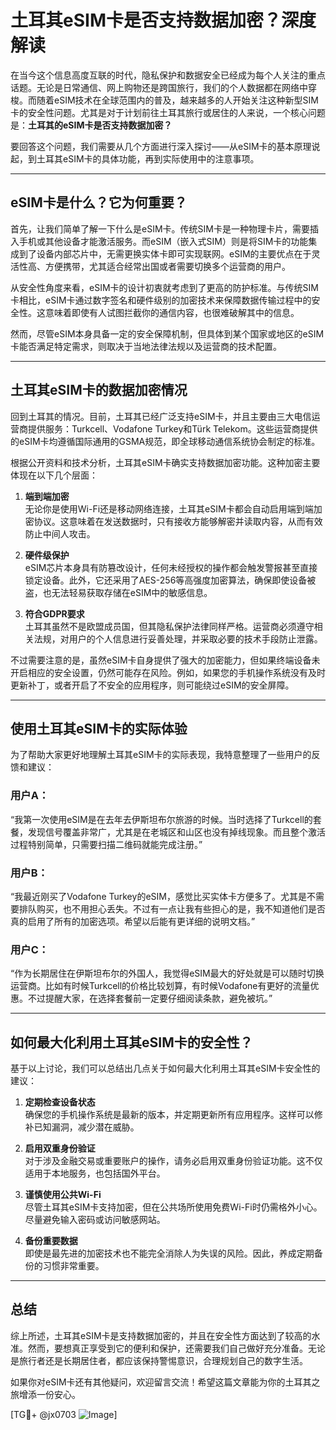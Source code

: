 # 土耳其eSIM卡是否支持数据加密？深度解读

在当今这个信息高度互联的时代，隐私保护和数据安全已经成为每个人关注的重点话题。无论是日常通信、网上购物还是跨国旅行，我们的个人数据都在网络中穿梭。而随着eSIM技术在全球范围内的普及，越来越多的人开始关注这种新型SIM卡的安全性问题。尤其是对于计划前往土耳其旅行或居住的人来说，一个核心问题是：**土耳其的eSIM卡是否支持数据加密？**

要回答这个问题，我们需要从几个方面进行深入探讨——从eSIM卡的基本原理说起，到土耳其eSIM卡的具体功能，再到实际使用中的注意事项。

---

## eSIM卡是什么？它为何重要？

首先，让我们简单了解一下什么是eSIM卡。传统SIM卡是一种物理卡片，需要插入手机或其他设备才能激活服务。而eSIM（嵌入式SIM）则是将SIM卡的功能集成到了设备内部芯片中，无需更换实体卡即可实现联网。eSIM的主要优点在于灵活性高、方便携带，尤其适合经常出国或者需要切换多个运营商的用户。

从安全性角度来看，eSIM卡的设计初衷就考虑到了更高的防护标准。与传统SIM卡相比，eSIM卡通过数字签名和硬件级别的加密技术来保障数据传输过程中的安全性。这意味着即使有人试图拦截你的通信内容，也很难破解其中的信息。

然而，尽管eSIM本身具备一定的安全保障机制，但具体到某个国家或地区的eSIM卡能否满足特定需求，则取决于当地法律法规以及运营商的技术配置。

---

## 土耳其eSIM卡的数据加密情况

回到土耳其的情况。目前，土耳其已经广泛支持eSIM卡，并且主要由三大电信运营商提供服务：Turkcell、Vodafone Turkey和Türk Telekom。这些运营商提供的eSIM卡均遵循国际通用的GSMA规范，即全球移动通信系统协会制定的标准。

根据公开资料和技术分析，土耳其eSIM卡确实支持数据加密功能。这种加密主要体现在以下几个层面：

1. **端到端加密**  
   无论你是使用Wi-Fi还是移动网络连接，土耳其eSIM卡都会自动启用端到端加密协议。这意味着在发送数据时，只有接收方能够解密并读取内容，从而有效防止中间人攻击。

2. **硬件级保护**  
   eSIM芯片本身具有防篡改设计，任何未经授权的操作都会触发警报甚至直接锁定设备。此外，它还采用了AES-256等高强度加密算法，确保即使设备被盗，也无法轻易获取存储在eSIM中的敏感信息。

3. **符合GDPR要求**  
   土耳其虽然不是欧盟成员国，但其隐私保护法律同样严格。运营商必须遵守相关法规，对用户的个人信息进行妥善处理，并采取必要的技术手段防止泄露。

不过需要注意的是，虽然eSIM卡自身提供了强大的加密能力，但如果终端设备未开启相应的安全设置，仍然可能存在风险。例如，如果您的手机操作系统没有及时更新补丁，或者开启了不安全的应用程序，则可能绕过eSIM的安全屏障。

---

## 使用土耳其eSIM卡的实际体验

为了帮助大家更好地理解土耳其eSIM卡的实际表现，我特意整理了一些用户的反馈和建议：

### 用户A：
“我第一次使用eSIM是在去年去伊斯坦布尔旅游的时候。当时选择了Turkcell的套餐，发现信号覆盖非常广，尤其是在老城区和山区也没有掉线现象。而且整个激活过程特别简单，只需要扫描二维码就能完成注册。”

### 用户B：
“我最近刚买了Vodafone Turkey的eSIM，感觉比买实体卡方便多了。尤其是不需要排队购买，也不用担心丢失。不过有一点让我有些担心的是，我不知道他们是否真的启用了所有的加密选项。希望以后能有更详细的说明文档。”

### 用户C：
“作为长期居住在伊斯坦布尔的外国人，我觉得eSIM最大的好处就是可以随时切换运营商。比如有时候Turkcell的价格比较划算，有时候Vodafone有更好的流量优惠。不过提醒大家，在选择套餐前一定要仔细阅读条款，避免被坑。”

---

## 如何最大化利用土耳其eSIM卡的安全性？

基于以上讨论，我们可以总结出几点关于如何最大化利用土耳其eSIM卡安全性的建议：

1. **定期检查设备状态**  
   确保您的手机操作系统是最新的版本，并定期更新所有应用程序。这样可以修补已知漏洞，减少潜在威胁。

2. **启用双重身份验证**  
   对于涉及金融交易或重要账户的操作，请务必启用双重身份验证功能。这不仅适用于本地服务，也包括国外平台。

3. **谨慎使用公共Wi-Fi**  
   尽管土耳其eSIM卡支持加密，但在公共场所使用免费Wi-Fi时仍需格外小心。尽量避免输入密码或访问敏感网站。

4. **备份重要数据**  
   即使是最先进的加密技术也不能完全消除人为失误的风险。因此，养成定期备份的习惯非常重要。

---

## 总结

综上所述，土耳其eSIM卡是支持数据加密的，并且在安全性方面达到了较高的水准。然而，要想真正享受到它的便利和保护，还需要我们自己做好充分准备。无论是旅行者还是长期居住者，都应该保持警惕意识，合理规划自己的数字生活。

如果你对eSIM卡还有其他疑问，欢迎留言交流！希望这篇文章能为你的土耳其之旅增添一份安心。

[TG💪+ @jx0703 ![Image](https://github.com/user-attachments/assets/dbca1d08-cadb-493c-b0ec-ad6f7a83f270)]